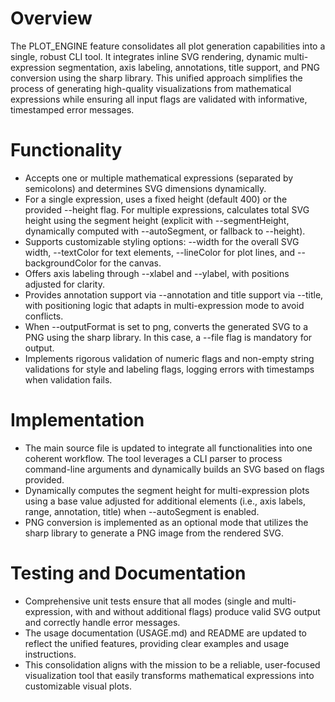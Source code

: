 # Overview
The PLOT_ENGINE feature consolidates all plot generation capabilities into a single, robust CLI tool. It integrates inline SVG rendering, dynamic multi-expression segmentation, axis labeling, annotations, title support, and PNG conversion using the sharp library. This unified approach simplifies the process of generating high-quality visualizations from mathematical expressions while ensuring all input flags are validated with informative, timestamped error messages.

# Functionality
- Accepts one or multiple mathematical expressions (separated by semicolons) and determines SVG dimensions dynamically.
- For a single expression, uses a fixed height (default 400) or the provided --height flag. For multiple expressions, calculates total SVG height using the segment height (explicit with --segmentHeight, dynamically computed with --autoSegment, or fallback to --height).
- Supports customizable styling options: --width for the overall SVG width, --textColor for text elements, --lineColor for plot lines, and --backgroundColor for the canvas.
- Offers axis labeling through --xlabel and --ylabel, with positions adjusted for clarity.
- Provides annotation support via --annotation and title support via --title, with positioning logic that adapts in multi-expression mode to avoid conflicts.
- When --outputFormat is set to png, converts the generated SVG to a PNG using the sharp library. In this case, a --file flag is mandatory for output.
- Implements rigorous validation of numeric flags and non-empty string validations for style and labeling flags, logging errors with timestamps when validation fails.

# Implementation
- The main source file is updated to integrate all functionalities into one coherent workflow. The tool leverages a CLI parser to process command-line arguments and dynamically builds an SVG based on flags provided.
- Dynamically computes the segment height for multi-expression plots using a base value adjusted for additional elements (i.e., axis labels, range, annotation, title) when --autoSegment is enabled.
- PNG conversion is implemented as an optional mode that utilizes the sharp library to generate a PNG image from the rendered SVG.

# Testing and Documentation
- Comprehensive unit tests ensure that all modes (single and multi-expression, with and without additional flags) produce valid SVG output and correctly handle error messages.
- The usage documentation (USAGE.md) and README are updated to reflect the unified features, providing clear examples and usage instructions.
- This consolidation aligns with the mission to be a reliable, user-focused visualization tool that easily transforms mathematical expressions into customizable visual plots.
